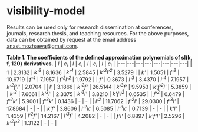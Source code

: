 # visibility-model

Results can be used only for research dissemination at conferences, journals, research thesis, and teaching resources. For the above purposes, data can be obtained by request at the email address anast.mozhaeva@gmail.com.

**Table 1. The coefficients of the defined approximation polynomials of sl(k, f, 120) derivatives.**
| *I* | *c<sub>i</sub>* | *I* | *c<sub>i</sub>* | *I* | *c<sub>i</sub>* | *I* | *c<sub>i</sub>* |
|---|---|---|---|---|---|---|---|
| 1 | 2.3132 | *k'<sup>3</sup>* | 8.1636 | *k'<sup>4</sup>* | 2.5845 | *k'<sup>2</sup>l'<sup>2</sup>* | 3.5279 |
| *k'* | 1.5051 | *f'<sup>3</sup>* | 10.6719 | *f'<sup>4</sup>* | 7.1957 | *f'<sup>2</sup>l'<sup>2</sup>* | 1.9792 |
| *f'* | 0.3673 | *l'<sup>3</sup>* | 3.4370 | *l'<sup>4</sup>* | 7.1957 | *k'<sup>2</sup>f'l'* | 2.0704 |
| *l'* | 3.1866 | *k'<sup>2</sup>f'* | 26.5144 | *k'<sup>3</sup>f'* | 9.5953 | *k'f'<sup>2</sup>l'* | 5.3859 |
| *k'<sup>2</sup>* | 7.6661 | *k'<sup>2</sup>l'* | 2.3375 | *k'<sup>3</sup>l'* | 3.8210 | *k'f'l<sup>2</sup>* | 0.6535 |
| *f'<sup>2</sup>* | 0.6479 | *f'<sup>2</sup>k'* | 5.9001 | *f'<sup>3</sup>k'* | 0.1436 | - | - |
| *l'<sup>2</sup>* | 11.7062 | *f'<sup>2</sup>l'* | 29.0300 | *f'<sup>3</sup>l'* | 17.8684 | - | - |
| *k'f'* | 3.8606 | *l'<sup>2</sup>k'* | 6.5085 | *l'<sup>3</sup>k'* | 0.7139 | - | - |
| *k'l'* | 1.4359 | *l'<sup>2</sup>f'* | 14.2167 | *l'<sup>3</sup>f'* | 4.2082 | - | - |
| *f'l'* | 6.8897 | *k'f'l'* | 2.5296 | *k'<sup>2</sup>f'<sup>2</sup>* | 1.3122 | - | - |